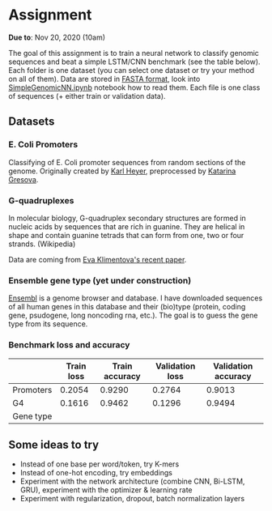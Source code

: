 # Assignment

**Due to**: Nov 20, 2020 (10am)

The goal of this assignment is to train a neural network to classify genomic sequences and beat a simple LSTM/CNN benchmark (see the table below). Each folder is one dataset (you can select one dataset or try your method on all of them). Data are stored in [FASTA format](https://en.wikipedia.org/wiki/FASTA_format), look into [SimpleGenomicNN.ipynb](SimpleGenomicNN.ipynb) notebook how to read them. Each file is one class of sequences (+ either train or validation data).

## Datasets

### E. Coli Promoters

Classifying of E. Coli promoter sequences from random sections of the genome. Originally created by [Karl Heyer](https://github.com/kheyer/Genomic-ULMFiT), preprocessed by [Katarina Gresova](https://github.com/katarinagresova/benchmarks).

### G-quadruplexes 

In molecular biology, G-quadruplex secondary structures are formed in nucleic acids by sequences that are rich in guanine. They are helical in shape and contain guanine tetrads that can form from one, two or four strands. (Wikipedia)

Data are coming from [Eva Klimentova's recent paper](https://www.frontiersin.org/articles/10.3389/fgene.2020.568546/full?&utm_source=Email_to_authors_&utm_medium=Email&utm_content=T1_11.5e1_author&utm_campaign=Email_publication&field=&journalName=Frontiers_in_Genetics&id=568546).

### Ensemble gene type (yet under construction)

[Ensembl](https://www.ensembl.org/index.html) is a genome browser and database. I have downloaded sequences of all human genes in this database and their (bio)type (protein, coding gene, psudogene, long noncoding rna, etc.). The goal is to guess the gene type from its sequence.

### Benchmark loss and accuracy

|           | Train loss | Train accuracy | Validation loss | Validation accuracy |
|-----------|------------|----------------|-----------------|---------------------|
| Promoters |     0.2054 |         0.9290 |          0.2764 |              0.9013 |
| G4        |     0.1616 |         0.9462 |          0.1296 |              0.9494 |
| Gene type |            |                |                 |                     |

## Some ideas to try

* Instead of one base per word/token, try K-mers
* Instead of one-hot encoding, try embeddings
* Experiment with the network architecture (combine CNN, Bi-LSTM, GRU), experiment with the optimizer & learning rate
* Experiment with regularization, dropout, batch normalization layers
